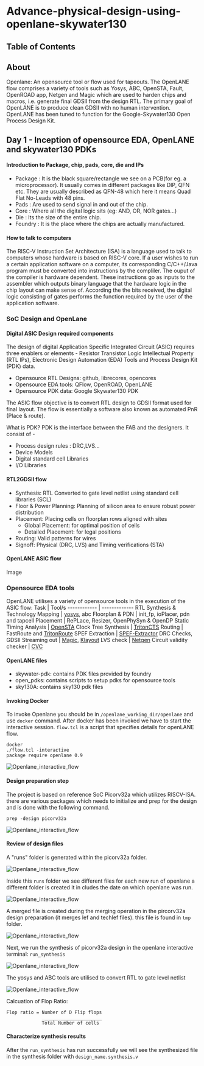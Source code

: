 # Advance-physical-design-using-openlane-skywater130


## Table of Contents

## About
Openlane: An opensource tool or flow used for tapeouts. The OpenLANE flow comprises a variety of tools such as Yosys, ABC, OpenSTA, Fault, OpenROAD app, Netgen and Magic which are used to harden chips and macros, i.e. generate final GDSII from the design RTL. The primary goal of OpenLANE is to produce clean GDSII with no human intervention. OpenLANE has been tuned to function for the Google-Skywater130 Open Process Design Kit.


## Day 1 - Inception of opensource EDA, OpenLANE and skywater130 PDKs



#### Introduction to Package, chip, pads, core, die and IPs

- Package : It is the black square/rectangle we see on a PCB(for eg. a microprocessor). It usually comes in different packages like DIP, QFN etc. They are usually described as QFN-48 which here it means Quad Flat No-Leads with 48 pins.
- Pads : Are used to send signal in and out of the chip.
- Core : Where all the digital logic sits (eg: AND, OR, NOR gates...)
- Die : Its the size of the entire chip.
- Foundry : It is the place where the chips are actually manufactured.

#### How to talk to computers

The RISC-V Instruction Set Architecture (ISA) is a language used to talk to computers whose hardware is based on RISC-V core. If a user wishes to run a certain application software on a computer, its corresponding C/C++/Java program must be converted into instructions by the compliler. The ouput of the compiler is hardware dependent. These instructions go as inputs to the assembler which outputs binary language that the hardware logic in the chip layout can make sense of. According the the bits received, the digital logic consisting of gates performs the function required by the user of the application software.

### SoC Design and OpenLane

#### Digital ASIC Design required components

The design of digital Application Specific Integrated Circuit (ASIC) requires three enablers or elements - Resistor Transistor Logic Intellectual Property (RTL IPs), Electronic Design Automation (EDA) Tools and Process Design Kit (PDK) data.

- Opensource RTL Designs: github, librecores, opencores
- Opensource EDA tools: QFlow, OpenROAD, OpenLANE
- Opensource PDK data: Google Skywater130 PDK

The ASIC flow objective is to convert RTL design to GDSII format used for final layout. The flow is essentially a software also known as automated PnR (Place & route).

What is PDK?
PDK is the interface between the FAB and the designers. It consist of -
- Process design rules : DRC,LVS...
- Device Models
- Digital standard cell Libraries
- I/O Libraries

#### RTL2GDSII flow


- Synthesis: RTL Converted to gate level netlist using standard cell libraries (SCL)
- Floor & Power Planning: Planning of silicon area to ensure robust power distribution
- Placement: Placing cells on floorplan rows aligned with sites
  - Global Placement: for optimal position of cells
  - Detailed Placement: for legal positions
- Routing: Valid patterns for wires
- Signoff: Physical (DRC, LVS) and Timing verifications (STA)

#### OpenLANE ASIC flow

Image

### Opensource EDA tools
OpenLANE utilises a variety of opensource tools in the execution of the ASIC flow:
Task | Tool/s
------------ | -------------
RTL Synthesis & Technology Mapping | [yosys](https://github.com/YosysHQ/yosys), abc
Floorplan & PDN | init_fp, ioPlacer, pdn and tapcell
Placement | RePLace, Resizer, OpenPhySyn & OpenDP
Static Timing Analysis | [OpenSTA](https://github.com/The-OpenROAD-Project/OpenSTA)
Clock Tree Synthesis | [TritonCTS](https://github.com/The-OpenROAD-Project/OpenLane)
Routing | FastRoute and [TritonRoute](https://github.com/The-OpenROAD-Project/TritonRoute) 
SPEF Extraction | [SPEF-Extractor](https://github.com/HanyMoussa/SPEF_EXTRACTOR)
DRC Checks, GDSII Streaming out | [Magic](https://github.com/RTimothyEdwards/magic), [Klayout](https://github.com/KLayout/klayout)
LVS check | [Netgen](https://github.com/RTimothyEdwards/netgen)
Circuit validity checker | [CVC](https://github.com/d-m-bailey/cvc)








#### OpenLANE files

- skywater-pdk: contains PDK files provided by foundry
- open_pdks: contains scripts to setup pdks for opensource tools 
- sky130A: contains sky130 pdk files

#### Invoking Docker

To invoke Openlane you should be in ` /openlane_working_dir/openlane ` and use `docker` command. After docker has been invoked we have to start the interactive session. `flow.tcl` is a script that specifies details for openLANE flow.

```
docker
./flow.tcl -interactive
package require openlane 0.9
```
![Openlane_interactive_flow](https://github.com/Nirav-Mange/advance-physical-design-using-openlane-skywater130/blob/main/PHYSICAL%20DESIGN%20WORKSHOP/dAY1/Openlane_package.JPG)

#### Design preparation step

The project is based on reference SoC Picorv32a which utilizes RISCV-ISA. there are various packages which needs to initialize and prep for the design and is done with the following command.
 ```
 prep -design picorv32a
 ```
 ![Openlane_interactive_flow](https://github.com/Nirav-Mange/advance-physical-design-using-openlane-skywater130/blob/main/PHYSICAL%20DESIGN%20WORKSHOP/dAY1/Design_prep.JPG)
 
#### Review of design files

A "runs" folder is generated within the picorv32a folder.

![Openlane_interactive_flow](https://github.com/Nirav-Mange/advance-physical-design-using-openlane-skywater130/blob/main/PHYSICAL%20DESIGN%20WORKSHOP/dAY1/runs_folder.JPG)

Inside this `runs` folder we see different files for each new run of openlane a different folder is created it in cludes the date on which openlane was run.

![Openlane_interactive_flow](https://github.com/Nirav-Mange/advance-physical-design-using-openlane-skywater130/blob/main/PHYSICAL%20DESIGN%20WORKSHOP/dAY1/inside_runs_folder.JPG)

A merged file is created during the merging operation in the pircorv32a design preparation (it merges lef and techlef files). this file is found in `tmp` folder.

![Openlane_interactive_flow](https://github.com/Nirav-Mange/advance-physical-design-using-openlane-skywater130/blob/main/PHYSICAL%20DESIGN%20WORKSHOP/dAY1/merged_lef.JPG)

Next, we run the synthesis of picorv32a design in the openlane interactive terminal:
`run_synthesis`

![Openlane_interactive_flow](https://github.com/Nirav-Mange/advance-physical-design-using-openlane-skywater130/blob/main/PHYSICAL%20DESIGN%20WORKSHOP/dAY1/Run_synthesis.JPG)

The yosys and ABC tools are utilised to convert RTL to gate level netlist

![Openlane_interactive_flow](https://github.com/Nirav-Mange/advance-physical-design-using-openlane-skywater130/blob/main/PHYSICAL%20DESIGN%20WORKSHOP/dAY1/picorv32a_statistics.JPG)

Calcuation of Flop Ratio:
```
Flop ratio = Number of D Flip flops 
             ______________________
             Total Number of cells
```

#### Characterize synthesis results

After the `run_synthesis` has run successfully we will see the synthesized file in the synthesis folder with `design_name.synthesis.v`



















